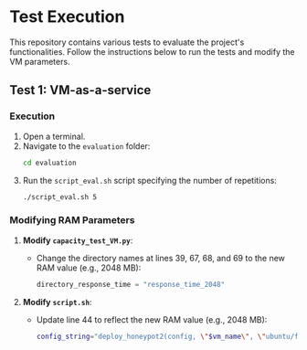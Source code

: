 # Test Execution

This repository contains various tests to evaluate the project's functionalities. Follow the instructions below to run the tests and modify the VM parameters.

## Test 1: VM-as-a-service

### Execution

1. Open a terminal.
2. Navigate to the `evaluation` folder:
    ```sh
    cd evaluation
    ```
3. Run the `script_eval.sh` script specifying the number of repetitions:
    ```sh
    ./script_eval.sh 5
    ```

### Modifying RAM Parameters

1. **Modify `capacity_test_VM.py`**:
    - Change the directory names at lines 39, 67, 68, and 69 to the new RAM value (e.g., 2048 MB):
        ```python
        directory_response_time = "response_time_2048"
        ```

2. **Modify `script.sh`**:
    - Update line 44 to reflect the new RAM value (e.g., 2048 MB):
        ```sh
        config_string="deploy_honeypot2(config, \"$vm_name\", \"ubuntu/focal64\", \"2048\",\"shared\", 22, \"$free_port\",\"ssh\", \"$tap_name\", \"$mac_tap\", \"$ip_address\", $routes,\"$gateway\")"
        ```

